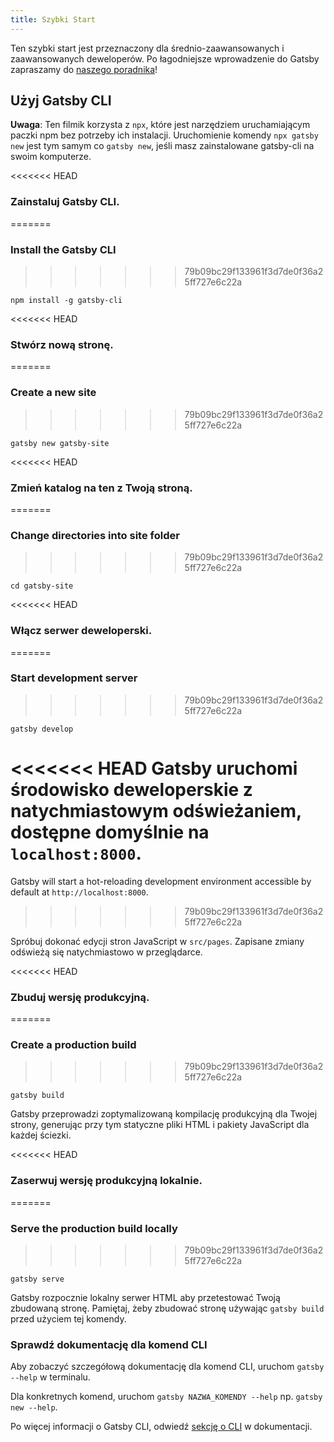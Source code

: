 ```yaml
---
title: Szybki Start
---
```


Ten szybki start jest przeznaczony dla średnio-zaawansowanych i zaawansowanych deweloperów. Po łagodniejsze wprowadzenie do Gatsby zapraszamy do [naszego poradnika](/tutorial/)!

## Użyj Gatsby CLI

<EggheadEmbed
  lessonLink="https://egghead.io/lessons/gatsby-quick-start-with-gatsby-create-develop-and-build-gatsby-sites-from-the-command-line"
  lessonTitle="Quick Start with Gatsby: Create, Develop, and Build Gatsby Sites From the Command Line"
/>

**Uwaga**: Ten filmik korzysta z `npx`, które jest narzędziem uruchamiającym paczki npm bez potrzeby ich instalacji. Uruchomienie komendy `npx gatsby new` jest tym samym co `gatsby new`, jeśli masz zainstalowane gatsby-cli na swoim komputerze.

<<<<<<< HEAD
### Zainstaluj Gatsby CLI.
=======
### Install the Gatsby CLI
>>>>>>> 79b09bc29f133961f3d7de0f36a25ff727e6c22a

```shell
npm install -g gatsby-cli
```

<<<<<<< HEAD
### Stwórz nową stronę.
=======
### Create a new site
>>>>>>> 79b09bc29f133961f3d7de0f36a25ff727e6c22a

```shell
gatsby new gatsby-site
```

<<<<<<< HEAD
### Zmień katalog na ten z Twoją stroną.
=======
### Change directories into site folder
>>>>>>> 79b09bc29f133961f3d7de0f36a25ff727e6c22a

```shell
cd gatsby-site
```

<<<<<<< HEAD
### Włącz serwer deweloperski.
=======
### Start development server
>>>>>>> 79b09bc29f133961f3d7de0f36a25ff727e6c22a

```shell
gatsby develop
```

<<<<<<< HEAD
Gatsby uruchomi środowisko deweloperskie z natychmiastowym odświeżaniem, dostępne domyślnie na `localhost:8000`.
=======
Gatsby will start a hot-reloading development environment accessible by default at `http://localhost:8000`.
>>>>>>> 79b09bc29f133961f3d7de0f36a25ff727e6c22a

Spróbuj dokonać edycji stron JavaScript w `src/pages`. Zapisane zmiany odświeżą się natychmiastowo w przeglądarce.

<<<<<<< HEAD
### Zbuduj wersję produkcyjną.
=======
### Create a production build
>>>>>>> 79b09bc29f133961f3d7de0f36a25ff727e6c22a

```shell
gatsby build
```

Gatsby przeprowadzi zoptymalizowaną kompilację produkcyjną dla Twojej strony, generując przy tym statyczne pliki HTML i pakiety JavaScript dla każdej ściezki.

<<<<<<< HEAD
### Zaserwuj wersję produkcyjną lokalnie.
=======
### Serve the production build locally
>>>>>>> 79b09bc29f133961f3d7de0f36a25ff727e6c22a

```shell
gatsby serve
```

Gatsby rozpocznie lokalny serwer HTML aby przetestować Twoją zbudowaną stronę. Pamiętaj, żeby zbudować stronę używając `gatsby build` przed użyciem tej komendy.

### Sprawdź dokumentację dla komend CLI

Aby zobaczyć szczegółową dokumentację dla komend CLI, uruchom `gatsby --help` w terminalu.

Dla konkretnych komend, uruchom `gatsby NAZWA_KOMENDY --help` np. `gatsby new --help`.

Po więcej informacji o Gatsby CLI, odwiedź [sekcję o CLI](/docs/gatsby-cli/) w dokumentacji.
